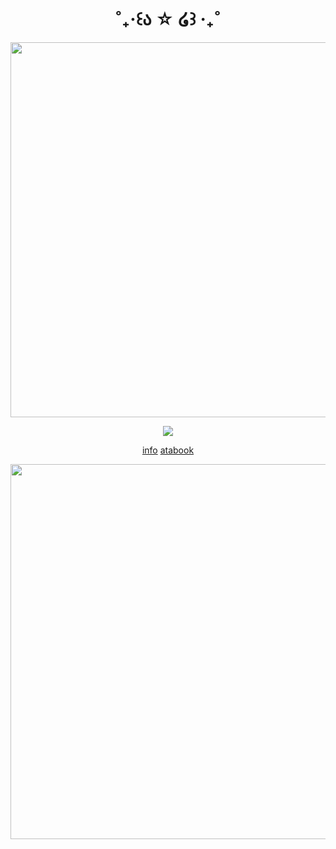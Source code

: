 <h1 align="center">
˚₊‧꒰ა ☆ ໒꒱ ‧₊˚ 
</h1>
<p align="center">
  <img width="600" src="https://files.catbox.moe/xnpp6u.png">
</p>
<p align="center">
  <img src="https://files.catbox.moe/dzlij7.png">
</p>
<p align="center">    
<a href="https://guns.lol/dollyframes">info</a>
<a href="https://kuroaka.atabook.org/">atabook</a>
</p>
<p align="center">
  <img width="600" src="https://files.catbox.moe/v2r8mj.png">
</p>
